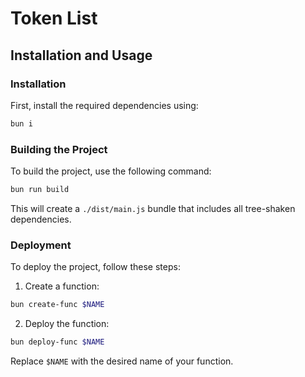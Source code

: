 # Token List

## Installation and Usage

### Installation

First, install the required dependencies using:

```sh
bun i
```

### Building the Project

To build the project, use the following command:

```sh
bun run build
```

This will create a `./dist/main.js` bundle that includes all tree-shaken dependencies.

### Deployment

To deploy the project, follow these steps:

1. Create a function:

```sh
bun create-func $NAME
```

2. Deploy the function:

```sh
bun deploy-func $NAME
```

Replace `$NAME` with the desired name of your function.
